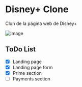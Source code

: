 # Disney+ Clone

Clon de la página web de Disney+

![image](https://github.com/AlvaroVFon/DisneyPlusClone/assets/130296209/67e27196-21c3-410c-8883-d1b527c6ca46)

## ToDo List
- [x] Landing page
- [x] Landing page form
- [x] Prime section
- [ ] Payments section
